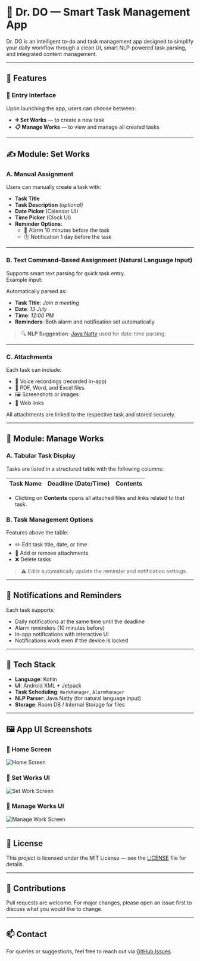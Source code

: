 # 📱 Dr. DO — Smart Task Management App

Dr. DO is an intelligent to-do and task management app designed to simplify your daily workflow through a clean UI, smart NLP-powered task parsing, and integrated content management.

---

## 🚀 Features

### 🏁 Entry Interface
Upon launching the app, users can choose between:

- **➕ Set Works** — to create a new task  
- **📋 Manage Works** — to view and manage all created tasks

---

## ✍️ Module: Set Works

### A. Manual Assignment
Users can manually create a task with:

- **Task Title**
- **Task Description** *(optional)*
- **Date Picker** (Calendar UI)
- **Time Picker** (Clock UI)
- **Reminder Options**:
  - 🔔 Alarm 10 minutes before the task
  - 🕓 Notification 1 day before the task

---

### B. Text Command-Based Assignment (Natural Language Input)
Supports smart text parsing for quick task entry.  
Example input:


Automatically parsed as:

- **Task Title**: *Join a meeting*  
- **Date**: *13 July*  
- **Time**: *12:00 PM*  
- **Reminders**: Both alarm and notification set automatically

> 🔍 **NLP Suggestion**: [Java Natty](https://natty.joestelmach.com/) used for date-time parsing.

---

### C. Attachments
Each task can include:

- 🎤 Voice recordings (recorded in-app)
- 📄 PDF, Word, and Excel files
- 🖼 Screenshots or images
- 🔗 Web links

All attachments are linked to the respective task and stored securely.

---

## 📁 Module: Manage Works

### A. Tabular Task Display
Tasks are listed in a structured table with the following columns:

| Task Name | Deadline (Date/Time) | Contents |
|-----------|----------------------|----------|

- Clicking on **Contents** opens all attached files and links related to that task.

### B. Task Management Options
Features above the table:

- ✏️ Edit task title, date, or time
- 📎 Add or remove attachments
- ❌ Delete tasks

> ⚠️ Edits automatically update the reminder and notification settings.

---

## 🔔 Notifications and Reminders

Each task supports:

- Daily notifications at the same time until the deadline
- Alarm reminders (10 minutes before)
- In-app notifications with interactive UI
- Notifications work even if the device is locked

---

## 🧠 Tech Stack

- **Language**: Kotlin
- **UI**: Android XML + Jetpack
- **Task Scheduling**: `WorkManager`, `AlarmManager`
- **NLP Parser**: Java Natty (for natural language input)
- **Storage**: Room DB / Internal Storage for files

---

## 🖼 App UI Screenshots

### 🔹 Home Screen
![Home Screen](UI_Scrreenshot/UI_home_screen.jpg)

### 🔹 Set Works UI
![Set Work Screen](UI_Scrreenshot/UI_Set_Works.jpg)

### 🔹 Manage Works UI
![Manage Work Screen](UI_Scrreenshot/UI_Manage_Woks.jpg)


---

## 📄 License

This project is licensed under the MIT License — see the [LICENSE](LICENSE) file for details.

---

## 🙌 Contributions

Pull requests are welcome. For major changes, please open an issue first to discuss what you would like to change.

---

## 📫 Contact

For queries or suggestions, feel free to reach out via [GitHub Issues](https://github.com/yourusername/your-repo-name/issues).

